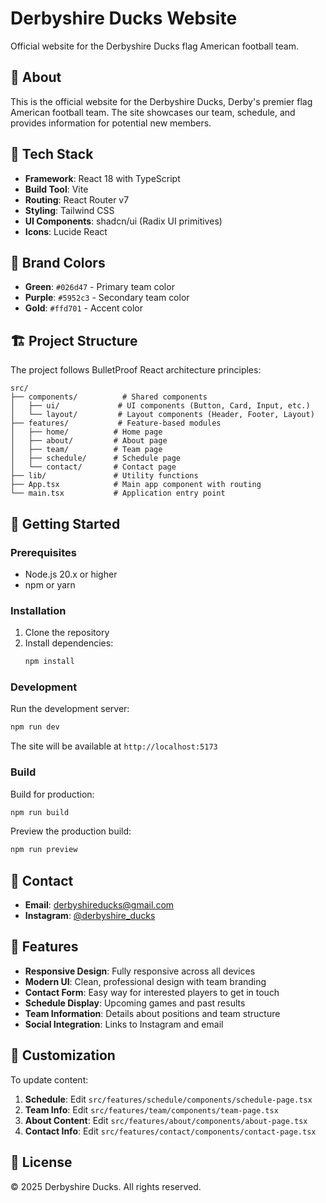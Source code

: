 # Derbyshire Ducks Website

Official website for the Derbyshire Ducks flag American football team.

## 🦆 About

This is the official website for the Derbyshire Ducks, Derby's premier flag American football team. The site showcases our team, schedule, and provides information for potential new members.

## 🎨 Tech Stack

- **Framework**: React 18 with TypeScript
- **Build Tool**: Vite
- **Routing**: React Router v7
- **Styling**: Tailwind CSS
- **UI Components**: shadcn/ui (Radix UI primitives)
- **Icons**: Lucide React

## 🎨 Brand Colors

- **Green**: `#026d47` - Primary team color
- **Purple**: `#5952c3` - Secondary team color
- **Gold**: `#ffd701` - Accent color

## 🏗️ Project Structure

The project follows BulletProof React architecture principles:

```
src/
├── components/          # Shared components
│   ├── ui/             # UI components (Button, Card, Input, etc.)
│   └── layout/         # Layout components (Header, Footer, Layout)
├── features/           # Feature-based modules
│   ├── home/          # Home page
│   ├── about/         # About page
│   ├── team/          # Team page
│   ├── schedule/      # Schedule page
│   └── contact/       # Contact page
├── lib/               # Utility functions
├── App.tsx            # Main app component with routing
└── main.tsx           # Application entry point
```

## 🚀 Getting Started

### Prerequisites

- Node.js 20.x or higher
- npm or yarn

### Installation

1. Clone the repository
2. Install dependencies:
   ```bash
   npm install
   ```

### Development

Run the development server:

```bash
npm run dev
```

The site will be available at `http://localhost:5173`

### Build

Build for production:

```bash
npm run build
```

Preview the production build:

```bash
npm run preview
```

## 📧 Contact

- **Email**: derbyshireducks@gmail.com
- **Instagram**: [@derbyshire_ducks](https://www.instagram.com/derbyshire_ducks)

## 📝 Features

- **Responsive Design**: Fully responsive across all devices
- **Modern UI**: Clean, professional design with team branding
- **Contact Form**: Easy way for interested players to get in touch
- **Schedule Display**: Upcoming games and past results
- **Team Information**: Details about positions and team structure
- **Social Integration**: Links to Instagram and email

## 🔧 Customization

To update content:

1. **Schedule**: Edit `src/features/schedule/components/schedule-page.tsx`
2. **Team Info**: Edit `src/features/team/components/team-page.tsx`
3. **About Content**: Edit `src/features/about/components/about-page.tsx`
4. **Contact Info**: Edit `src/features/contact/components/contact-page.tsx`

## 📄 License

© 2025 Derbyshire Ducks. All rights reserved.
